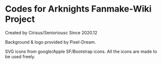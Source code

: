 
# Codes for Arknights Fanmake-Wiki Project

  Created by Cirisus/Senioriousc
  Since 2020.12

  Background & logo provided by Pixel-Dream.

  SVG icons from google/Apple SF/Bootstrap icons. All the icons are made to be used freely.
